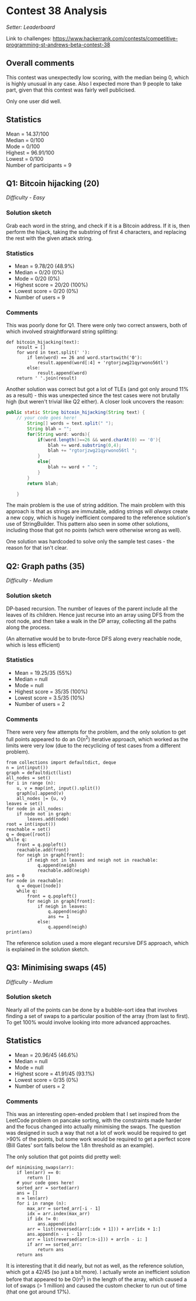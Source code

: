 # Contest 38 Analysis

*Setter: Leaderboard*

Link to challenges: https://www.hackerrank.com/contests/competitive-programming-st-andrews-beta-contest-38

## Overall comments

This contest was unexpectedly low scoring, with the median being 0, which is highly unusual in any case. Also I expected more than 9 people to take part, given that this contest was fairly well publicised.

Only one user did well.

## Statistics

Mean = 14.37/100 <br>
Median = 0/100 <br>
Mode = 0/100 <br>
Highest = 96.91/100 <br>
Lowest = 0/100 <br>
Number of participants = 9

## Q1: Bitcoin hijacking (20)

*Difficulty - Easy*

### Solution sketch

Grab each word in the string, and check if it is a Bitcoin address. If it is, then perform the hijack, taking the substring of first 4 characters, and replacing the rest with the given attack string. 

### Statistics

* Mean = 9.78/20 (48.9%)
* Median = 0/20 (0%)
* Mode = 0/20 (0%)
* Highest score = 20/20 (100%)
* Lowest score = 0/20 (0%)
* Number of users = 9

### Comments

This was poorly done for Q1. There were only two correct answers, both of which involved straightforward string splitting:

```python3
def bitcoin_hijacking(text):
    result = []
    for word in text.split(' '):
        if len(word) == 26 and word.startswith('0'):
            result.append(word[:4] + 'rgtorjzwg21qyrwono56tl')
        else:
            result.append(word)
    return ' '.join(result)
```

Another solution was correct but got a lot of TLEs (and got only around 11% as a result) - this was unexpected since the test cases were not brutally high (but weren't trivial like Q2 either). A closer look uncovers the reason:

```java
public static String bitcoin_hijacking(String text) {
    // your code goes here!
        String[] words = text.split(" ");
        String blah = "";
        for(String word: words){
            if(word.length()==26 && word.charAt(0) == '0'){
                blah += word.substring(0,4);
                blah += "rgtorjzwg21qyrwono56tl ";
            }
            else{
                blah += word + " ";
            }
        }
        return blah;

    }
```

The main problem is the use of string addition. The main problem with this approach is that as strings are immutable, adding strings will *always* create a new copy, which is hugely inefficient compared to the reference solution's use of StringBuilder. This pattern also seen in some other solutions, including those that got no points (which were otherwise wrong as well).

One solution was hardcoded to solve only the sample test cases - the reason for that isn't clear.

## Q2: Graph paths (35)

*Difficulty - Medium*

### Solution sketch

DP-based recursion. The number of leaves of the parent include all the leaves of its children. Hence just recurse into an array using DFS from the root node, and then take a walk in the DP array, collecting all the paths along the process.

(An alternative would be to brute-force DFS along every reachable node, which is less efficient)

### Statistics

* Mean = 19.25/35 (55%)
* Median = null
* Mode = null
* Highest score = 35/35 (100%)
* Lowest score = 3.5/35 (10%)
* Number of users = 2

### Comments

There were very few attempts for the problem, and the only solution to get full points appeared to do an O(n<sup>2</sup>) iterative approach, which worked as the limits were very low (due to the recyclicing of test cases from a different problem).

```python3
from collections import defaultdict, deque
n = int(input())
graph = defaultdict(list)
all_nodes = set()
for i in range (n):
    u, v = map(int, input().split())
    graph[u].append(v)
    all_nodes |= {u, v}
leaves = set()
for node in all_nodes:
    if node not in graph:
        leaves.add(node)
root = int(input())
reachable = set()
q = deque([root])
while q:
    front = q.popleft()
    reachable.add(front)
    for neigh in graph[front]:
        if neigh not in leaves and neigh not in reachable:
            q.append(neigh)
            reachable.add(neigh)
ans = 0
for node in reachable:
    q = deque([node])
    while q:
        front = q.popleft()
        for neigh in graph[front]:
            if neigh in leaves:
                q.append(neigh)
                ans += 1
            else:
                q.append(neigh)
print(ans)
```

The reference solution used a more elegant recursive DFS approach, which is explained in the solution sketch.

## Q3: Minimising swaps (45)

*Difficulty - Medium*

### Solution sketch

Nearly all of the points can be done by a bubble-sort idea that involves finding a set of swaps to a particular position of the array (from last to first). To get 100% would involve looking into more advanced approaches.

## Statistics

* Mean = 20.96/45 (46.6%)
* Median = null
* Mode = null
* Highest score = 41.91/45 (93.1%)
* Lowest score = 0/35 (0%)
* Number of users = 2

### Comments

This was an interesting open-ended problem that I set inspired from the LeetCode problem on pancake sorting, with the constraints made harder and the focus changed into actually minimising the swaps. The question was designed in such a way that not a lot of work would be required to get >90% of the points, but some work would be required to get a perfect score (Bill Gates' sort falls below the 1.8n threshold as an example).

The only solution that got points did pretty well:

```python3
def minimising_swaps(arr):
    if len(arr) == 0:
        return []
    # your code goes here!
    sorted_arr = sorted(arr)
    ans = []
    n = len(arr)
    for i in range (n):
        max_arr = sorted_arr[-i - 1]
        idx = arr.index(max_arr)
        if idx != 0:
            ans.append(idx)
        arr = list(reversed(arr[:idx + 1])) + arr[idx + 1:]
        ans.append(n - i - 1)
        arr = list(reversed(arr[:n-i])) + arr[n - i: ]
        if arr == sorted_arr:
            return ans
    return ans
```

It is interesting that it did nearly, but not as well, as the reference solution, which got a 42/45 (so just a bit more). I actually wrote an inefficient solution before that appeared to be O(n<sup>2</sup>) in the length of the array, which caused a lot of swaps (> 1 million) and caused the custom checker to run out of time (that one got around 17%).
